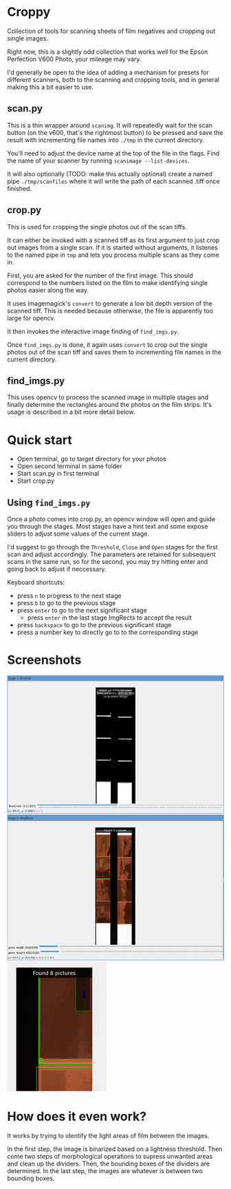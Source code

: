 # Croppy

Collection of tools for scanning sheets of film negatives and cropping out single images.

Right now, this is a slightly odd collection that works well for the Epson Perfection V600 Photo, your mileage may vary.

I'd generally be open to the idea of adding a mechanism for presets for different scanners, both to the scanning and cropping tools, and in general making this a bit easier to use.

## scan.py

This is a thin wrapper around `scanimg`. It will repeatedly wait for the scan button (on the v600, that's the rightmost button) to be pressed and save the result with incrementing file names into `./tmp` in the current directory.

You'll need to adjust the device name at the top of the file in the flags. Find the name of your scanner by running `scanimage --list-devices`.

It will also optionally (TODO: make this actually optional) create a named pipe `./tmp/scanfiles` where it will write the path of each scanned .tiff once finished.

## crop.py
This is used for cropping the single photos out of the scan tiffs.

It can either be invoked with a scanned tiff as its first argument to just crop out images from a single scan. If it is started without arguments, it listenes to the named pipe in `tmp` and lets you process multiple scans as they come in.

First, you are asked for the number of the first image. This should correspond to the numbers listed on the film to make identifying single photos easier along the way.

It uses imagemagick's `convert` to generate a low bit depth version of the scanned tiff. This is needed because otherwise, the file is apparently too large for opencv.

It then invokes the interactive image finding of `find_imgs.py`.

Once `find_imgs.py` is done, it again uses `convert` to crop out the single photos out of the scan tiff and saves them to incrementing file names in the current directory.

## find_imgs.py

This uses opencv to process the scanned image in multiple stages and finally determine the rectangles around the photos on the film strips. It's usage is described in a bit more detail below.

# Quick start
* Open terminal, go to target directory for your photos
* Open second terminal in same folder
* Start scan.py in first terminal
* Start crop.py

## Using `find_imgs.py`
Once a photo comes into crop.py, an opencv window will open and guide you through the stages. Most stages have a hint text and some expose sliders to adjust some values of the current stage.

I'd suggest to go through the `Threshold`, `Close` and `Open` stages for the first scan and adjust accordingly. The parameters are retained for subsequent scans in the same run, so for the second, you may try hitting enter and going back to adjust if neccessary.

Keyboard shortcuts:
* press `n` to progress to the next stage
* press `b` to go to the previous stage
* press `enter` to go to the next significant stage
    * press `enter` in the last stage ImgRects to accept the result
* press `backspace` to go to the previous significant stage
* press a number key to directly go to to the corresponding stage

# Screenshots
![OpenCV window showing black rectangle with white areas, a slider at the bottom of the window](/screenshots/binarize.png)
![OpenCV window showing two negative film strips. Each photo has a green rectangle around it](/screenshots/final.png)
![Previous picture zoomed in. There is a corner of one photo with a green outline and the number 6](/screenshots/final_closeup.png)

# How does it even work?
It works by trying to identify the light areas of film between the images.

In the first step, the image is binarized based on a lightness threshold. Then come two steps of morphological operations to supress unwanted areas and clean up the dividers. Then, the bounding boxes of the dividers are determined. In the last step, the images are whatever is between two bounding boxes.
